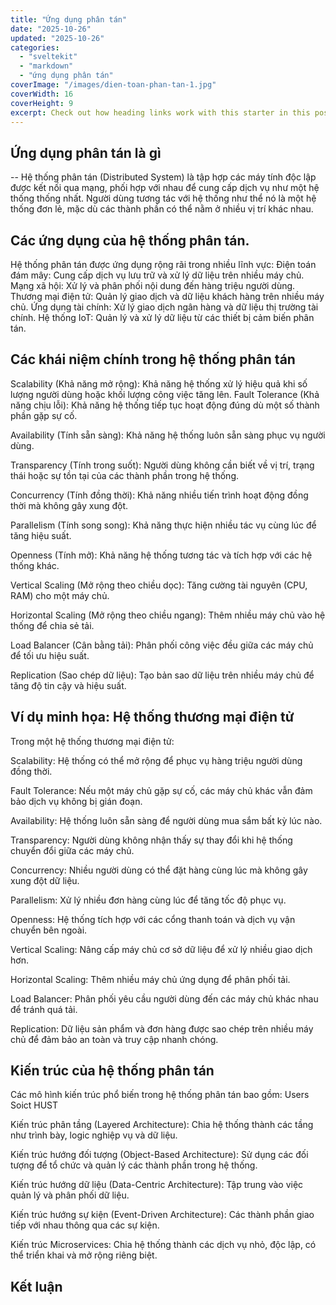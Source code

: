 ```yaml
---
title: "Ứng dụng phân tán"
date: "2025-10-26"
updated: "2025-10-26"
categories:
  - "sveltekit"
  - "markdown"
  - "ứng dụng phân tán"
coverImage: "/images/dien-toan-phan-tan-1.jpg"
coverWidth: 16
coverHeight: 9
excerpt: Check out how heading links work with this starter in this post.
---
```


## Ứng dụng phân tán là gì 
-- Hệ thống phân tán (Distributed System) là tập hợp các máy tính độc lập được kết nối qua mạng, phối hợp với nhau để cung cấp dịch vụ như một hệ thống thống nhất. Người dùng tương tác với hệ thống như thể nó là một hệ thống đơn lẻ, mặc dù các thành phần có thể nằm ở nhiều vị trí khác nhau.​

## Các ứng dụng của hệ thống phân tán.
Hệ thống phân tán được ứng dụng rộng rãi trong nhiều lĩnh vực:
Điện toán đám mây: Cung cấp dịch vụ lưu trữ và xử lý dữ liệu trên nhiều máy chủ.​
Mạng xã hội: Xử lý và phân phối nội dung đến hàng triệu người dùng.​
Thương mại điện tử: Quản lý giao dịch và dữ liệu khách hàng trên nhiều máy chủ.​
Ứng dụng tài chính: Xử lý giao dịch ngân hàng và dữ liệu thị trường tài chính.​
Hệ thống IoT: Quản lý và xử lý dữ liệu từ các thiết bị cảm biến phân tán.
## Các khái niệm chính trong hệ thống phân tán
Scalability (Khả năng mở rộng): Khả năng hệ thống xử lý hiệu quả khi số lượng người dùng hoặc khối lượng công việc tăng lên.​
Fault Tolerance (Khả năng chịu lỗi): Khả năng hệ thống tiếp tục hoạt động đúng dù một số thành phần gặp sự cố.​

Availability (Tính sẵn sàng): Khả năng hệ thống luôn sẵn sàng phục vụ người dùng.​

Transparency (Tính trong suốt): Người dùng không cần biết về vị trí, trạng thái hoặc sự tồn tại của các thành phần trong hệ thống.​

Concurrency (Tính đồng thời): Khả năng nhiều tiến trình hoạt động đồng thời mà không gây xung đột.​

Parallelism (Tính song song): Khả năng thực hiện nhiều tác vụ cùng lúc để tăng hiệu suất.​

Openness (Tính mở): Khả năng hệ thống tương tác và tích hợp với các hệ thống khác.​

Vertical Scaling (Mở rộng theo chiều dọc): Tăng cường tài nguyên (CPU, RAM) cho một máy chủ.​

Horizontal Scaling (Mở rộng theo chiều ngang): Thêm nhiều máy chủ vào hệ thống để chia sẻ tải.​

Load Balancer (Cân bằng tải): Phân phối công việc đều giữa các máy chủ để tối ưu hiệu suất.​

Replication (Sao chép dữ liệu): Tạo bản sao dữ liệu trên nhiều máy chủ để tăng độ tin cậy và hiệu suất.​

## Ví dụ minh họa: Hệ thống thương mại điện tử
Trong một hệ thống thương mại điện tử:​

Scalability: Hệ thống có thể mở rộng để phục vụ hàng triệu người dùng đồng thời.​

Fault Tolerance: Nếu một máy chủ gặp sự cố, các máy chủ khác vẫn đảm bảo dịch vụ không bị gián đoạn.​

Availability: Hệ thống luôn sẵn sàng để người dùng mua sắm bất kỳ lúc nào.​

Transparency: Người dùng không nhận thấy sự thay đổi khi hệ thống chuyển đổi giữa các máy chủ.​

Concurrency: Nhiều người dùng có thể đặt hàng cùng lúc mà không gây xung đột dữ liệu.​

Parallelism: Xử lý nhiều đơn hàng cùng lúc để tăng tốc độ phục vụ.​

Openness: Hệ thống tích hợp với các cổng thanh toán và dịch vụ vận chuyển bên ngoài.​

Vertical Scaling: Nâng cấp máy chủ cơ sở dữ liệu để xử lý nhiều giao dịch hơn.​

Horizontal Scaling: Thêm nhiều máy chủ ứng dụng để phân phối tải.​

Load Balancer: Phân phối yêu cầu người dùng đến các máy chủ khác nhau để tránh quá tải.​

Replication: Dữ liệu sản phẩm và đơn hàng được sao chép trên nhiều máy chủ để đảm bảo an toàn và truy cập nhanh chóng.
## Kiến trúc của hệ thống phân tán
Các mô hình kiến trúc phổ biến trong hệ thống phân tán bao gồm:​
Users Soict HUST

Kiến trúc phân tầng (Layered Architecture): Chia hệ thống thành các tầng như trình bày, logic nghiệp vụ và dữ liệu.​

Kiến trúc hướng đối tượng (Object-Based Architecture): Sử dụng các đối tượng để tổ chức và quản lý các thành phần trong hệ thống.​

Kiến trúc hướng dữ liệu (Data-Centric Architecture): Tập trung vào việc quản lý và phân phối dữ liệu.​

Kiến trúc hướng sự kiện (Event-Driven Architecture): Các thành phần giao tiếp với nhau thông qua các sự kiện.​

Kiến trúc Microservices: Chia hệ thống thành các dịch vụ nhỏ, độc lập, có thể triển khai và mở rộng riêng biệt.
## Kết luận  
